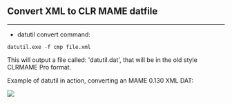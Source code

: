 ## Convert XML to CLR MAME datfile
***
* datutil convert command:

`datutil.exe -f cmp file.xml`

This will output a file called: 'datutil.dat', that will be in the old style CLRMAME Pro format.

Example of datutil in action, converting an MAME 0.130 XML DAT:

![](https://raw.githubusercontent.com/wiki/PhoenixInteractiveNL/emuControlCenter/images/img_datutil_screen.png)
